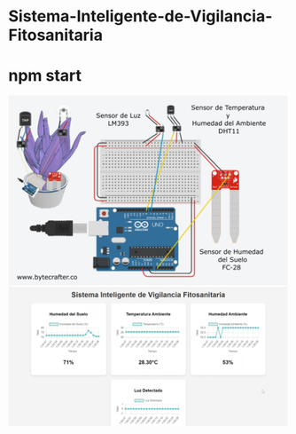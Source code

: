# Sistema-Inteligente-de-Vigilancia-Fitosanitaria
# npm start
![Modelo](https://raw.githubusercontent.com/scharss/Sistema-Inteligente-de-Vigilancia-Fitosanitaria/refs/heads/main/img/modelo.jpg)
![Interfaz](https://raw.githubusercontent.com/scharss/Sistema-Inteligente-de-Vigilancia-Fitosanitaria/refs/heads/main/img/interfaz.png)



